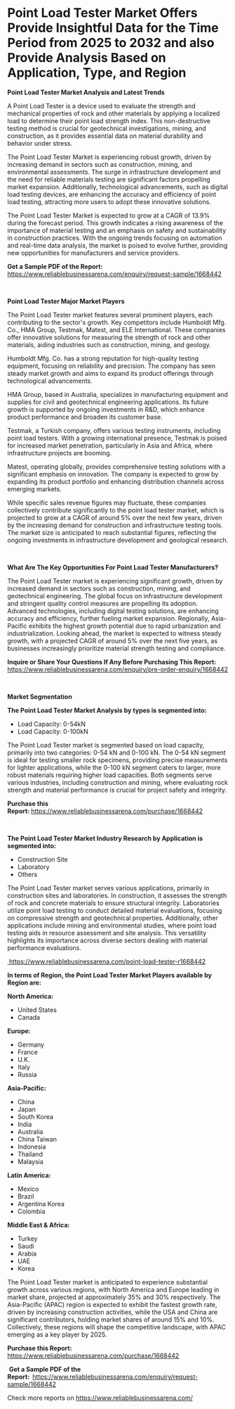 <p><h1>Point Load Tester Market Offers Provide Insightful Data for the Time Period from 2025 to 2032 and also Provide Analysis Based on Application, Type, and Region</h1></p><p><strong>Point Load Tester Market Analysis and Latest Trends</strong></p>
<p><p>A Point Load Tester is a device used to evaluate the strength and mechanical properties of rock and other materials by applying a localized load to determine their point load strength index. This non-destructive testing method is crucial for geotechnical investigations, mining, and construction, as it provides essential data on material durability and behavior under stress.</p><p>The Point Load Tester Market is experiencing robust growth, driven by increasing demand in sectors such as construction, mining, and environmental assessments. The surge in infrastructure development and the need for reliable materials testing are significant factors propelling market expansion. Additionally, technological advancements, such as digital load testing devices, are enhancing the accuracy and efficiency of point load testing, attracting more users to adopt these innovative solutions.</p><p>The Point Load Tester Market is expected to grow at a CAGR of 13.9% during the forecast period. This growth indicates a rising awareness of the importance of material testing and an emphasis on safety and sustainability in construction practices. With the ongoing trends focusing on automation and real-time data analysis, the market is poised to evolve further, providing new opportunities for manufacturers and service providers.</p></p>
<p><strong>Get a Sample PDF of the Report:&nbsp;</strong> <a href="https://www.reliablebusinessarena.com/enquiry/request-sample/1668442?utm_campaign=1909&utm_medium=2&utm_source=Github&utm_content=ia&utm_term=21022025&utm_id=point-load-tester">https://www.reliablebusinessarena.com/enquiry/request-sample/1668442</a></p>
<p>&nbsp;</p>
<p><strong>Point Load Tester Major Market Players</strong></p>
<p><p>The Point Load Tester market features several prominent players, each contributing to the sector's growth. Key competitors include Humboldt Mfg. Co., HMA Group, Testmak, Matest, and ELE International. These companies offer innovative solutions for measuring the strength of rock and other materials, aiding industries such as construction, mining, and geology.</p><p>Humboldt Mfg. Co. has a strong reputation for high-quality testing equipment, focusing on reliability and precision. The company has seen steady market growth and aims to expand its product offerings through technological advancements.</p><p>HMA Group, based in Australia, specializes in manufacturing equipment and supplies for civil and geotechnical engineering applications. Its future growth is supported by ongoing investments in R&D, which enhance product performance and broaden its customer base.</p><p>Testmak, a Turkish company, offers various testing instruments, including point load testers. With a growing international presence, Testmak is poised for increased market penetration, particularly in Asia and Africa, where infrastructure projects are booming.</p><p>Matest, operating globally, provides comprehensive testing solutions with a significant emphasis on innovation. The company is expected to grow by expanding its product portfolio and enhancing distribution channels across emerging markets.</p><p>While specific sales revenue figures may fluctuate, these companies collectively contribute significantly to the point load tester market, which is projected to grow at a CAGR of around 5% over the next few years, driven by the increasing demand for construction and infrastructure testing tools. The market size is anticipated to reach substantial figures, reflecting the ongoing investments in infrastructure development and geological research.</p></p>
<p>&nbsp;</p>
<p><strong>What Are The Key Opportunities For Point Load Tester Manufacturers?</strong></p>
<p><p>The Point Load Tester market is experiencing significant growth, driven by increased demand in sectors such as construction, mining, and geotechnical engineering. The global focus on infrastructure development and stringent quality control measures are propelling its adoption. Advanced technologies, including digital testing solutions, are enhancing accuracy and efficiency, further fueling market expansion. Regionally, Asia-Pacific exhibits the highest growth potential due to rapid urbanization and industrialization. Looking ahead, the market is expected to witness steady growth, with a projected CAGR of around 5% over the next five years, as businesses increasingly prioritize material strength testing and compliance.</p></p>
<p><strong>Inquire or Share Your Questions If Any Before Purchasing This Report:</strong> <a href="https://www.reliablebusinessarena.com/enquiry/pre-order-enquiry/1668442?utm_campaign=1909&utm_medium=2&utm_source=Github&utm_content=ia&utm_term=21022025&utm_id=point-load-tester">https://www.reliablebusinessarena.com/enquiry/pre-order-enquiry/1668442</a></p>
<p>&nbsp;</p>
<p><strong>Market Segmentation</strong></p>
<p><strong>The Point Load Tester Market Analysis by types is segmented into:</strong></p>
<p><ul><li>Load Capacity: 0-54kN</li><li>Load Capacity: 0-100kN</li></ul></p>
<p><p>The Point Load Tester market is segmented based on load capacity, primarily into two categories: 0-54 kN and 0-100 kN. The 0-54 kN segment is ideal for testing smaller rock specimens, providing precise measurements for lighter applications, while the 0-100 kN segment caters to larger, more robust materials requiring higher load capacities. Both segments serve various industries, including construction and mining, where evaluating rock strength and material performance is crucial for project safety and integrity.</p></p>
<p><strong>Purchase this Report:&nbsp;</strong><a href="https://www.reliablebusinessarena.com/purchase/1668442?utm_campaign=1909&utm_medium=2&utm_source=Github&utm_content=ia&utm_term=21022025&utm_id=point-load-tester">https://www.reliablebusinessarena.com/purchase/1668442</a></p>
<p>&nbsp;</p>
<p><strong>The Point Load Tester Market Industry Research by Application is segmented into:</strong></p>
<p><ul><li>Construction Site</li><li>Laboratory</li><li>Others</li></ul></p>
<p><p>The Point Load Tester market serves various applications, primarily in construction sites and laboratories. In construction, it assesses the strength of rock and concrete materials to ensure structural integrity. Laboratories utilize point load testing to conduct detailed material evaluations, focusing on compressive strength and geotechnical properties. Additionally, other applications include mining and environmental studies, where point load testing aids in resource assessment and site analysis. This versatility highlights its importance across diverse sectors dealing with material performance evaluations.</p></p>
<p><a href="https://www.reliablebusinessarena.com/point-load-tester-r1668442?utm_campaign=1909&utm_medium=2&utm_source=Github&utm_content=ia&utm_term=21022025&utm_id=point-load-tester">&nbsp;https://www.reliablebusinessarena.com/point-load-tester-r1668442</a></p>
<p><strong>In terms of Region, the Point Load Tester Market Players available by Region are:</strong></p>
<p>
    <p> <strong> North America: </strong>
        <ul>
            <li>United States</li>
            <li>Canada</li>
        </ul>
        </p> 
    <p> <strong> Europe: </strong>
        <ul>
            <li>Germany</li>
            <li>France</li>
            <li>U.K.</li>
            <li>Italy</li>
            <li>Russia</li>
        </ul>
        </p> 
    <p> <strong> Asia-Pacific: </strong>
        <ul>
            <li>China</li>
            <li>Japan</li>
            <li>South Korea</li>
            <li>India</li>
            <li>Australia</li>
            <li>China Taiwan</li>
            <li>Indonesia</li>
            <li>Thailand</li>
            <li>Malaysia</li>
        </ul>
        </p> 
    <p> <strong> Latin America: </strong>
        <ul>
            <li>Mexico</li>
            <li>Brazil</li>
            <li>Argentina Korea</li>
            <li>Colombia</li>
        </ul>
        </p> 
    <p> <strong> Middle East & Africa: </strong>
        <ul>
            <li>Turkey</li>
            <li>Saudi</li>
            <li>Arabia</li>
            <li>UAE</li>
            <li>Korea</li>
        </ul>
    </p>
    </p>
<p><p>The Point Load Tester market is anticipated to experience substantial growth across various regions, with North America and Europe leading in market share, projected at approximately 35% and 30% respectively. The Asia-Pacific (APAC) region is expected to exhibit the fastest growth rate, driven by increasing construction activities, while the USA and China are significant contributors, holding market shares of around 15% and 10%. Collectively, these regions will shape the competitive landscape, with APAC emerging as a key player by 2025.</p></p>
<p><strong>Purchase this Report: </strong><a href="https://www.reliablebusinessarena.com/purchase/1668442?utm_campaign=1909&utm_medium=2&utm_source=Github&utm_content=ia&utm_term=21022025&utm_id=point-load-tester">https://www.reliablebusinessarena.com/purchase/1668442</a></p>
<p>&nbsp;<strong>Get a Sample PDF of the Report:&nbsp;&nbsp;</strong><a href="https://www.reliablebusinessarena.com/enquiry/request-sample/1668442?utm_campaign=1909&utm_medium=2&utm_source=Github&utm_content=ia&utm_term=21022025&utm_id=point-load-tester">https://www.reliablebusinessarena.com/enquiry/request-sample/1668442</a></p>
<p><strong></strong></p>
<p>Check more reports on <a href="https://www.reliablebusinessarena.com/?utm_campaign=1909&utm_medium=2&utm_source=Github&utm_content=ia&utm_term=21022025&utm_id=point-load-tester">https://www.reliablebusinessarena.com/</a></p>